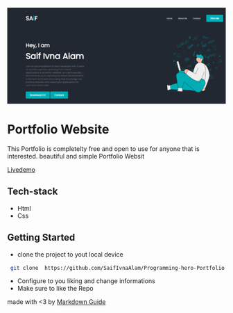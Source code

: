 ![alt text](images/cover.png)

# Portfolio Website

This Portfolio is completelty free and open to use for anyone that is interested. beautiful and simple Portfolio Websit

[Livedemo](https://portfolio-open-source.vercel.app/)

## Tech-stack

- Html
- Css

## Getting Started

- clone the project to yout local device

```bash
 git clone  https://github.com/SaifIvnaAlam/Programming-hero-Portfolio.git
```

- Configure to you liking and change informations
- Make sure to like the Repo

made with <3 by [Markdown Guide](https://github.com/SaifIvnaAlam)
